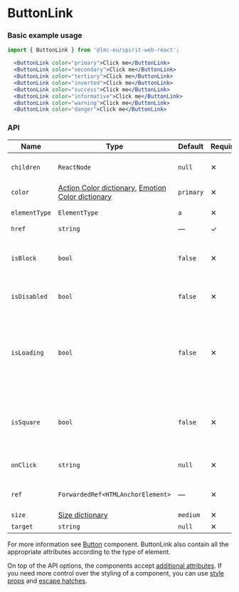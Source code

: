 # ButtonLink

### Basic example usage

```jsx
import { ButtonLink } from '@lmc-eu/spirit-web-react';
```

```jsx
  <ButtonLink color="primary">Click me</ButtonLink>
  <ButtonLink color="secondary">Click me</ButtonLink>
  <ButtonLink color="tertiary">Click me</ButtonLink>
  <ButtonLink color="inverted">Click me</ButtonLink>
  <ButtonLink color="success">Click me</ButtonLink>
  <ButtonLink color="informative">Click me</ButtonLink>
  <ButtonLink color="warning">Click me</ButtonLink>
  <ButtonLink color="danger">Click me</ButtonLink>
```

### API

| Name          | Type                                                                                      | Default   | Required | Description                                                                    |
| ------------- | ----------------------------------------------------------------------------------------- | --------- | -------- | ------------------------------------------------------------------------------ |
| `children`    | `ReactNode`                                                                               | `null`    | ✕        | Content of the ButtonLink                                                      |
| `color`       | [Action Color dictionary][dictionary-color], [Emotion Color dictionary][dictionary-color] | `primary` | ✕        | Color variant                                                                  |
| `elementType` | `ElementType`                                                                             | `a`       | ✕        | Type of element                                                                |
| `href`        | `string`                                                                                  | —         | ✓        | Link URL                                                                       |
| `isBlock`     | `bool`                                                                                    | `false`   | ✕        | Span the element to the full width of its parent                               |
| `isDisabled`  | `bool`                                                                                    | `false`   | ✕        | If true, ButtonLink is disabled                                                |
| `isLoading`   | `bool`                                                                                    | `false`   | ✕        | If true, ButtonLink is in a loading state, disabled and the Spinner is visible |
| `isSquare`    | `bool`                                                                                    | `false`   | ✕        | If true, ButtonLink is square, usually only with an Icon                       |
| `onClick`     | `string`                                                                                  | `null`    | ✕        | JS function to call on click                                                   |
| `ref`         | `ForwardedRef<HTMLAnchorElement>`                                                         | —         | ✕        | Anchor element reference                                                       |
| `size`        | [Size dictionary][dictionary-size]                                                        | `medium`  | ✕        | Size variant                                                                   |
| `target`      | `string`                                                                                  | `null`    | ✕        | Link target                                                                    |

For more information see [Button][button] component. ButtonLink also contain all the appropriate
attributes according to the type of element.

On top of the API options, the components accept [additional attributes][readme-additional-attributes].
If you need more control over the styling of a component, you can use [style props][readme-style-props]
and [escape hatches][readme-escape-hatches].

[button]: https://github.com/lmc-eu/spirit-design-system/tree/main/packages/web/src/scss/components/Button
[dictionary-color]: https://github.com/lmc-eu/spirit-design-system/tree/main/docs/DICTIONARIES.md#color
[dictionary-size]: https://github.com/lmc-eu/spirit-design-system/tree/main/docs/DICTIONARIES.md#size
[readme-additional-attributes]: https://github.com/lmc-eu/spirit-design-system/blob/main/packages/web-react/README.md#additional-attributes
[readme-escape-hatches]: https://github.com/lmc-eu/spirit-design-system/blob/main/packages/web-react/README.md#escape-hatches
[readme-style-props]: https://github.com/lmc-eu/spirit-design-system/blob/main/packages/web-react/README.md#style-props
